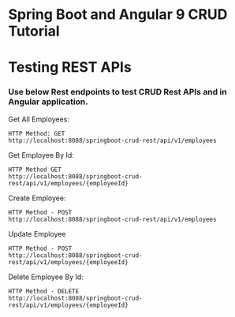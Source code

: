 # Spring Boot and Angular 9 CRUD Tutorial

# Testing REST APIs

### Use below Rest endpoints to test CRUD Rest APIs and in Angular application.
Get All Employees:
```
HTTP Method: GET
http://localhost:8088/springboot-crud-rest/api/v1/employees
```
Get Employee By Id:
```
HTTP Method GET
http://localhost:8088/springboot-crud-rest/api/v1/employees/{employeeId}
```
Create Employee:
```
HTTP Method - POST
http://localhost:8088/springboot-crud-rest/api/v1/employees
```
Update Employee
```
HTTP Method - POST
http://localhost:8088/springboot-crud-rest/api/v1/employees/{employeeId}
```
Delete Employee By Id:
```
HTTP Method - DELETE
http://localhost:8088/springboot-crud-rest/api/v1/employees/{employeeId}
```
